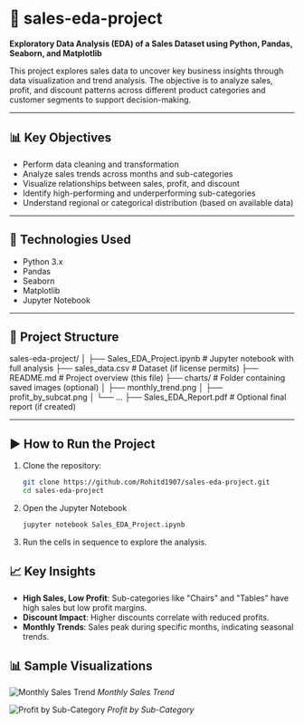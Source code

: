 # 🛒 sales-eda-project

**Exploratory Data Analysis (EDA) of a Sales Dataset using Python, Pandas, Seaborn, and Matplotlib**

This project explores sales data to uncover key business insights through data visualization and trend analysis. The objective is to analyze sales, profit, and discount patterns across different product categories and customer segments to support decision-making.

---

## 📊 Key Objectives

- Perform data cleaning and transformation
- Analyze sales trends across months and sub-categories
- Visualize relationships between sales, profit, and discount
- Identify high-performing and underperforming sub-categories
- Understand regional or categorical distribution (based on available data)

---

## 🔧 Technologies Used

- Python 3.x
- Pandas
- Seaborn
- Matplotlib
- Jupyter Notebook

---

## 📁 Project Structure
sales-eda-project/
│
├── Sales_EDA_Project.ipynb # Jupyter notebook with full analysis
├── sales_data.csv # Dataset (if license permits)
├── README.md # Project overview (this file)
├── charts/ # Folder containing saved images (optional)
│ ├── monthly_trend.png
│ ├── profit_by_subcat.png
│ └── ...
├── Sales_EDA_Report.pdf # Optional final report (if created)


---

## ▶️ How to Run the Project

1. Clone the repository:
   ```bash
   git clone https://github.com/Rohitd1907/sales-eda-project.git
   cd sales-eda-project
2. Open the Jupyter Notebook
   ``` bash
   jupyter notebook Sales_EDA_Project.ipynb
3. Run the cells in sequence to explore the analysis.

## 📈 Key Insights

- **High Sales, Low Profit**: Sub-categories like "Chairs" and "Tables" have high sales but low profit margins.
- **Discount Impact**: Higher discounts correlate with reduced profits.
- **Monthly Trends**: Sales peak during specific months, indicating seasonal trends.


## 📊 Sample Visualizations

![Monthly Sales Trend](charts/Monthly_Sales_Trend.png)
*Monthly Sales Trend*

![Profit by Sub-Category](charts/profit_by_subcat.png)
*Profit by Sub-Category*

